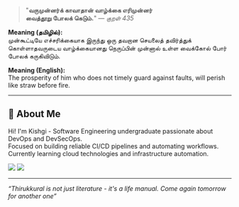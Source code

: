 <div align="left">

> "**வருமுன்னர்க் காவாதான் வாழ்க்கை எரிமுன்னர்**  
> **வைத்தூறு போலக் கெடும்.**" — *குறள் 435*

</div>

**Meaning (தமிழில்):**  
முன்கூட்டியே எச்சரிக்கையாக இருந்து ஒரு தவறான செயலைத் தவிர்த்துக் கொள்ளாதவருடைய வாழ்க்கையானது நெருப்பின் முன்னால் உள்ள வைக்கோல் போர் போலக் கருகிவிடும்.

**Meaning (English):**  
The prosperity of him who does not timely guard against faults, will perish like straw before fire.

---

## 👋 About Me

Hi! I'm Kishgi - Software Engineering undergraduate passionate about DevOps and DevSecOps.  
Focused on building reliable CI/CD pipelines and automating workflows.  
Currently learning cloud technologies and infrastructure automation.  

[![](https://img.shields.io/badge/linkedin-0a66c2)](http://linkedin.com/in/kishgi) [![](https://img.shields.io/badge/portfolio-8A2BE2)](http://kishgi.vercel.app)

---

*“Thirukkural is not just literature - it's a life manual. Come again tomorrow for another one”*
